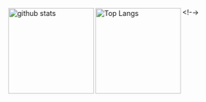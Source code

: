 <!-<img align="left" alt="github stats" height="172px" src="https://github-readme-stats-brown-one.vercel.app/api?username=taniii-shio&count_private=true&include_all_commits=true&show_icons=true&theme=prussian" /><img align="left" alt="Top Langs" height="172px" src="https://github-readme-stats.vercel.app/api/top-langs/?username=taniii-shio&layout=compact&count_private=false&show_icons=true&theme=prussian" />->
